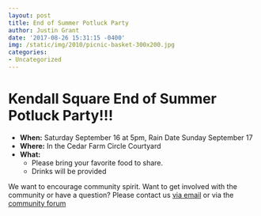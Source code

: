 ```yaml
---
layout: post
title: End of Summer Potluck Party
author: Justin Grant
date: '2017-08-26 15:31:15 -0400'
img: /static/img/2010/picnic-basket-300x200.jpg
categories:
- Uncategorized
---
```

# Kendall Square End of Summer Potluck Party!!!
* **When:** Saturday September 16 at 5pm, Rain Date Sunday September 17
* **Where:** In the Cedar Farm Circle Courtyard
* **What:**
  * Please bring your favorite food to share.
  * Drinks will be provided

We want to encourage community spirit. Want to get involved with the community or have a question? Please 
contact us [via email](mailto:home@kendalsquare.com) or via the [community forum](/forum)

